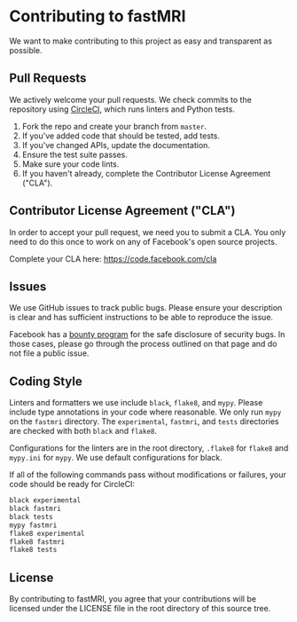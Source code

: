 # Contributing to fastMRI

We want to make contributing to this project as easy and transparent as
possible.

## Pull Requests

We actively welcome your pull requests. We check commits to the repository using
[CircleCI](https://circleci.com/), which runs linters and Python tests.

1. Fork the repo and create your branch from `master`.
2. If you've added code that should be tested, add tests.
3. If you've changed APIs, update the documentation.
4. Ensure the test suite passes.
5. Make sure your code lints.
6. If you haven't already, complete the Contributor License Agreement ("CLA").

## Contributor License Agreement ("CLA")

In order to accept your pull request, we need you to submit a CLA. You only need
to do this once to work on any of Facebook's open source projects.

Complete your CLA here: <https://code.facebook.com/cla>

## Issues

We use GitHub issues to track public bugs. Please ensure your description is
clear and has sufficient instructions to be able to reproduce the issue.

Facebook has a [bounty program](https://www.facebook.com/whitehat/) for the safe
disclosure of security bugs. In those cases, please go through the process
outlined on that page and do not file a public issue.

## Coding Style  

Linters and formatters we use include `black`, `flake8`, and `mypy`. Please include
type annotations in your code where reasonable. We only run `mypy` on the `fastmri`
directory. The `experimental`, `fastmri`, and `tests` directories are checked with both
`black` and `flake8`.

Configurations for the linters are in the root directory, `.flake8` for `flake8` and 
`mypy.ini` for `mypy`. We use default configurations for black.

If all of the following commands pass without modifications or failures, your code
should be ready for CircleCI:

```bash
black experimental
black fastmri
black tests
mypy fastmri
flake8 experimental
flake8 fastmri
flake8 tests
```

## License

By contributing to fastMRI, you agree that your contributions will be licensed
under the LICENSE file in the root directory of this source tree.
